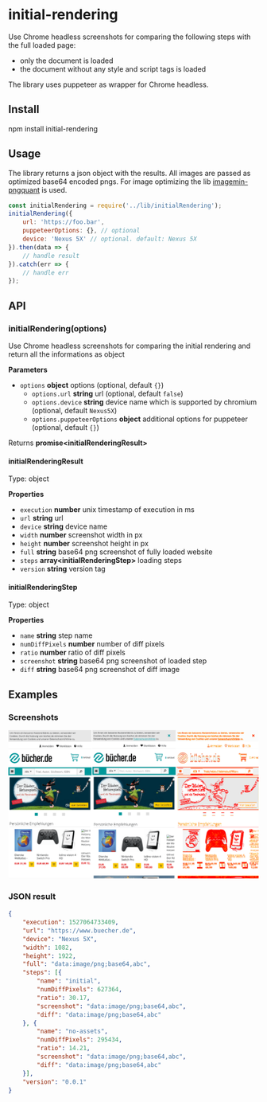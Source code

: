 # initial-rendering
Use Chrome headless screenshots for comparing the following steps with the full loaded page:
* only the document is loaded
* the document without any style and script tags is loaded

The library uses puppeteer as wrapper for Chrome headless.

## Install
npm install initial-rendering

## Usage

The library returns a json object with the results. All images are passed as optimized base64 encoded pngs. For image optimizing the lib [imagemin-pngquant](https://github.com/imagemin/imagemin-pngquant) is used.

```js
const initialRendering = require('../lib/initialRendering');
initialRendering({
	url: 'https://foo.bar',
	puppeteerOptions: {}, // optional
	device: 'Nexus 5X' // optional. default: Nexus 5X
}).then(data => {
	// handle result
}).catch(err => {
	// handle err
});
```

## API

### initialRendering(options)

Use Chrome headless screenshots for comparing the initial rendering and return all the informations as object

**Parameters**
-   `options` **object** options (optional, default `{}`)
    -   `options.url` **string** url (optional, default `false`)
    -   `options.device` **string** device name which is supported by chromium (optional, default `Nexus5X`)
    -   `options.puppeteerOptions` **object** additional options for puppeteer (optional, default `{}`)

Returns **promise&lt;initialRenderingResult>**

#### initialRenderingResult
Type: object

**Properties**
-   `execution` **number** unix timestamp of execution in ms
-   `url` **string** url
-   `device` **string** device name
-   `width` **number** screenshot width in px
-   `height` **number** screenshot height in px
-   `full` **string** base64 png screenshot of fully loaded website
-   `steps` **array&lt;initialRenderingStep>** loading steps
-   `version` **string** version tag

#### initialRenderingStep
Type: object

**Properties**
-   `name` **string** step name
-   `numDiffPixels` **number** number of diff pixels
-   `ratio` **number** ratio of diff pixels
-   `screenshot` **string** base64 png screenshot of loaded step
-   `diff` **string** base64 png screenshot of diff image

## Examples

### Screenshots
![example screenshot](example/example.png?raw=true "Screenshot example")

### JSON result
```json
{
	"execution": 1527064733409,
	"url": "https://www.buecher.de",
	"device": "Nexus 5X",
	"width": 1082,
	"height": 1922,
	"full": "data:image/png;base64,abc",
	"steps": [{
		"name": "initial",
		"numDiffPixels": 627364,
		"ratio": 30.17,
		"screenshot": "data:image/png;base64,abc",
		"diff": "data:image/png;base64,abc"
	}, {
		"name": "no-assets",
		"numDiffPixels": 295434,
		"ratio": 14.21,
		"screenshot": "data:image/png;base64,abc",
		"diff": "data:image/png;base64,abc"
	}],
	"version": "0.0.1"
}
```